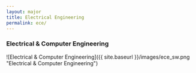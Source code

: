```yaml
---
layout: major
title: Electrical Engineering
permalink: ece/
---
```


### Electrical & Computer Engineering

![Electrical & Computer Engineering]({{ site.baseurl }}/images/ece_sw.png "Electrical & Computer Engineering")